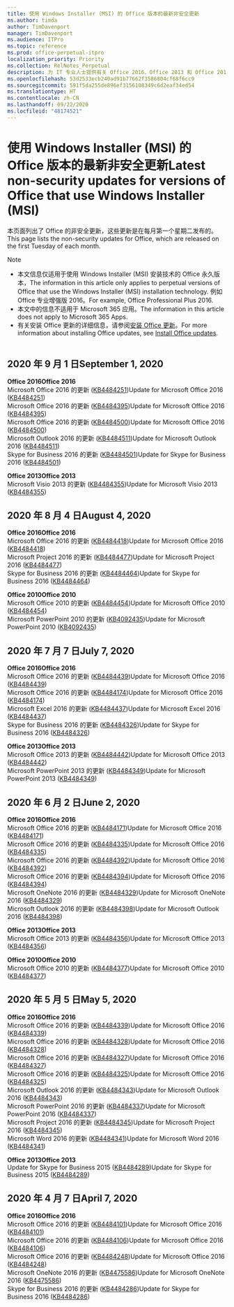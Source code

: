 ```yaml
---
title: 使用 Windows Installer (MSI) 的 Office 版本的最新非安全更新
ms.author: timda
author: TimDavenport
manager: TimDavenport
ms.audience: ITPro
ms.topic: reference
ms.prod: office-perpetual-itpro
localization_priority: Priority
ms.collection: RelNotes_Perpetual
description: 为 IT 专业人士提供有关 Office 2016、Office 2013 和 Office 2010 永久版本的最新非安全更新信息的链接
ms.openlocfilehash: 53d2533ecb240ad91b77662f3586804cf68f6cc9
ms.sourcegitcommit: 591f5da255de896ef3156108349c6d2eaf34ed54
ms.translationtype: HT
ms.contentlocale: zh-CN
ms.lasthandoff: 09/22/2020
ms.locfileid: "48174521"
---
```

# <a name="latest-non-security-updates-for-versions-of-office-that-use-windows-installer-msi"></a><span data-ttu-id="39dbf-103">使用 Windows Installer (MSI) 的 Office 版本的最新非安全更新</span><span class="sxs-lookup"><span data-stu-id="39dbf-103">Latest non-security updates for versions of Office that use Windows Installer (MSI)</span></span>

<span data-ttu-id="39dbf-104">本页面列出了 Office 的非安全更新，这些更新是在每月第一个星期二发布的。</span><span class="sxs-lookup"><span data-stu-id="39dbf-104">This page lists the non-security updates for Office, which are released on the first Tuesday of each month.</span></span>

> [!NOTE]
> - <span data-ttu-id="39dbf-105">本文信息仅适用于使用 Windows Installer (MSI) 安装技术的 Office 永久版本，</span><span class="sxs-lookup"><span data-stu-id="39dbf-105">The information in this article only applies to perpetual versions of Office that use the Windows Installer (MSI) installation technology.</span></span> <span data-ttu-id="39dbf-106">例如 Office 专业增强版 2016。</span><span class="sxs-lookup"><span data-stu-id="39dbf-106">For example, Office Professional Plus 2016.</span></span>
> - <span data-ttu-id="39dbf-107">本文中的信息不适用于 Microsoft 365 应用。</span><span class="sxs-lookup"><span data-stu-id="39dbf-107">The information in this article does not apply to Microsoft 365 Apps.</span></span>
> - <span data-ttu-id="39dbf-108">有关安装 Office 更新的详细信息，请参阅[安装 Office 更新](https://support.office.com/article/2ab296f3-7f03-43a2-8e50-46de917611c5)。</span><span class="sxs-lookup"><span data-stu-id="39dbf-108">For more information about installing Office updates, see [Install Office updates](https://support.office.com/article/2ab296f3-7f03-43a2-8e50-46de917611c5).</span></span>
<br/><br/>

## <a name="september-1-2020"></a><span data-ttu-id="39dbf-109">2020 年 9 月 1 日</span><span class="sxs-lookup"><span data-stu-id="39dbf-109">September 1, 2020</span></span>
<span data-ttu-id="39dbf-110">**Office 2016**</span><span class="sxs-lookup"><span data-stu-id="39dbf-110">**Office 2016**</span></span><br/>
<span data-ttu-id="39dbf-111">Microsoft Office 2016 的更新 ([KB4484251](https://support.microsoft.com/help/4484251))</span><span class="sxs-lookup"><span data-stu-id="39dbf-111">Update for Microsoft Office 2016 ([KB4484251](https://support.microsoft.com/help/4484251))</span></span><br/>
<span data-ttu-id="39dbf-112">Microsoft Office 2016 的更新 ([KB4484395](https://support.microsoft.com/help/4484395))</span><span class="sxs-lookup"><span data-stu-id="39dbf-112">Update for Microsoft Office 2016 ([KB4484395](https://support.microsoft.com/help/4484395))</span></span><br/> <span data-ttu-id="39dbf-113">Microsoft Office 2016 的更新 ([KB4484500](https://support.microsoft.com/help/4484500))</span><span class="sxs-lookup"><span data-stu-id="39dbf-113">Update for Microsoft Office 2016 ([KB4484500](https://support.microsoft.com/help/4484500))</span></span> <br/>
<span data-ttu-id="39dbf-114">Microsoft Outlook 2016 的更新 ([KB4484511](https://support.microsoft.com/help/4484511))</span><span class="sxs-lookup"><span data-stu-id="39dbf-114">Update for Microsoft Outlook 2016 ([KB4484511](https://support.microsoft.com/help/4484511))</span></span> <br/>
<span data-ttu-id="39dbf-115">Skype for Business 2016 的更新 ([KB4484501](https://support.microsoft.com/help/4484501))</span><span class="sxs-lookup"><span data-stu-id="39dbf-115">Update for Skype for Business 2016 ([KB4484501](https://support.microsoft.com/help/4484501))</span></span> <br/>

<span data-ttu-id="39dbf-116">**Office 2013**</span><span class="sxs-lookup"><span data-stu-id="39dbf-116">**Office 2013**</span></span><br/>
<span data-ttu-id="39dbf-117">Microsoft Visio 2013 的更新 ([KB4484355](https://support.microsoft.com/help/4484355))</span><span class="sxs-lookup"><span data-stu-id="39dbf-117">Update for Microsoft Visio 2013 ([KB4484355](https://support.microsoft.com/help/4484355))</span></span><br/>

## <a name="august-4-2020"></a><span data-ttu-id="39dbf-118">2020 年 8 月 4 日</span><span class="sxs-lookup"><span data-stu-id="39dbf-118">August 4, 2020</span></span>

<span data-ttu-id="39dbf-119">**Office 2016**</span><span class="sxs-lookup"><span data-stu-id="39dbf-119">**Office 2016**</span></span><br/>
<span data-ttu-id="39dbf-120">Microsoft Office 2016 的更新 ([KB4484418](https://support.microsoft.com/help/4484418))</span><span class="sxs-lookup"><span data-stu-id="39dbf-120">Update for Microsoft Office 2016 ([KB4484418](https://support.microsoft.com/help/4484418))</span></span><br/> <span data-ttu-id="39dbf-121">Microsoft Project 2016 的更新 ([KB4484477](https://support.microsoft.com/help/4484477))</span><span class="sxs-lookup"><span data-stu-id="39dbf-121">Update for Microsoft Project 2016 ([KB4484477](https://support.microsoft.com/help/4484477))</span></span><br/>
<span data-ttu-id="39dbf-122">Skype for Business 2016 的更新 ([KB4484464](https://support.microsoft.com/help/4484464))</span><span class="sxs-lookup"><span data-stu-id="39dbf-122">Update for Skype for Business 2016 ([KB4484464](https://support.microsoft.com/help/4484464))</span></span><br/> 

<span data-ttu-id="39dbf-123">**Office 2010**</span><span class="sxs-lookup"><span data-stu-id="39dbf-123">**Office 2010**</span></span><br/>
<span data-ttu-id="39dbf-124">Microsoft Office 2010 的更新 ([KB4484454](https://support.microsoft.com/help/4484454))</span><span class="sxs-lookup"><span data-stu-id="39dbf-124">Update for Microsoft Office 2010 ([KB4484454](https://support.microsoft.com/help/4484454))</span></span><br/> <span data-ttu-id="39dbf-125">Microsoft PowerPoint 2010 的更新 ([KB4092435](https://support.microsoft.com/help/4092435))</span><span class="sxs-lookup"><span data-stu-id="39dbf-125">Update for Microsoft PowerPoint 2010 ([KB4092435](https://support.microsoft.com/help/4092435))</span></span><br/> 

## <a name="july-7-2020"></a><span data-ttu-id="39dbf-126">2020 年 7 月 7 日</span><span class="sxs-lookup"><span data-stu-id="39dbf-126">July 7, 2020</span></span>

<span data-ttu-id="39dbf-127">**Office 2016**</span><span class="sxs-lookup"><span data-stu-id="39dbf-127">**Office 2016**</span></span><br/>
<span data-ttu-id="39dbf-128">Microsoft Office 2016 的更新 ([KB4484439](https://support.microsoft.com/help/4484439))</span><span class="sxs-lookup"><span data-stu-id="39dbf-128">Update for Microsoft Office 2016 ([KB4484439](https://support.microsoft.com/help/4484439))</span></span><br/> <span data-ttu-id="39dbf-129">Microsoft Office 2016 的更新 ([KB4484174](https://support.microsoft.com/help/4484174))</span><span class="sxs-lookup"><span data-stu-id="39dbf-129">Update for Microsoft Office 2016 ([KB4484174](https://support.microsoft.com/help/4484174))</span></span><br/> <span data-ttu-id="39dbf-130">Microsoft Excel 2016 的更新 ([KB4484437](https://support.microsoft.com/help/4484437))</span><span class="sxs-lookup"><span data-stu-id="39dbf-130">Update for Microsoft Excel 2016 ([KB4484437](https://support.microsoft.com/help/4484437))</span></span><br/>
<span data-ttu-id="39dbf-131">Skype for Business 2016 的更新 ([KB4484326](https://support.microsoft.com/help/4484326))</span><span class="sxs-lookup"><span data-stu-id="39dbf-131">Update for Skype for Business 2016 ([KB4484326](https://support.microsoft.com/help/4484326))</span></span><br/> 

<span data-ttu-id="39dbf-132">**Office 2013**</span><span class="sxs-lookup"><span data-stu-id="39dbf-132">**Office 2013**</span></span><br/>
<span data-ttu-id="39dbf-133">Microsoft Office 2013 的更新 ([KB4484442](https://support.microsoft.com/help/4484442))</span><span class="sxs-lookup"><span data-stu-id="39dbf-133">Update for Microsoft Office 2013 ([KB4484442](https://support.microsoft.com/help/4484442))</span></span><br/> <span data-ttu-id="39dbf-134">Microsoft PowerPoint 2013 的更新 ([KB4484349](https://support.microsoft.com/help/4484349))</span><span class="sxs-lookup"><span data-stu-id="39dbf-134">Update for Microsoft PowerPoint 2013 ([KB4484349](https://support.microsoft.com/help/4484349))</span></span><br/> 


## <a name="june-2-2020"></a><span data-ttu-id="39dbf-135">2020 年 6 月 2 日</span><span class="sxs-lookup"><span data-stu-id="39dbf-135">June 2, 2020</span></span>

<span data-ttu-id="39dbf-136">**Office 2016**</span><span class="sxs-lookup"><span data-stu-id="39dbf-136">**Office 2016**</span></span><br/>
<span data-ttu-id="39dbf-137">Microsoft Office 2016 的更新 ([KB4484171](https://support.microsoft.com/help/4484171))</span><span class="sxs-lookup"><span data-stu-id="39dbf-137">Update for Microsoft Office 2016 ([KB4484171](https://support.microsoft.com/help/4484171))</span></span><br/> <span data-ttu-id="39dbf-138">Microsoft Office 2016 的更新 ([KB4484335](https://support.microsoft.com/help/4484335))</span><span class="sxs-lookup"><span data-stu-id="39dbf-138">Update for Microsoft Office 2016 ([KB4484335](https://support.microsoft.com/help/4484335))</span></span><br/> <span data-ttu-id="39dbf-139">Microsoft Office 2016 的更新 ([KB4484392](https://support.microsoft.com/help/4484392))</span><span class="sxs-lookup"><span data-stu-id="39dbf-139">Update for Microsoft Office 2016 ([KB4484392](https://support.microsoft.com/help/4484392))</span></span><br/> <span data-ttu-id="39dbf-140">Microsoft Office 2016 的更新 ([KB4484394](https://support.microsoft.com/help/4484394))</span><span class="sxs-lookup"><span data-stu-id="39dbf-140">Update for Microsoft Office 2016 ([KB4484394](https://support.microsoft.com/help/4484394))</span></span><br/> <span data-ttu-id="39dbf-141">Microsoft OneNote 2016 的更新 ([KB4484329](https://support.microsoft.com/help/4484329))</span><span class="sxs-lookup"><span data-stu-id="39dbf-141">Update for Microsoft OneNote 2016 ([KB4484329](https://support.microsoft.com/help/4484329))</span></span><br/>
<span data-ttu-id="39dbf-142">Microsoft Outlook 2016 的更新 ([KB4484398](https://support.microsoft.com/help/4484398))</span><span class="sxs-lookup"><span data-stu-id="39dbf-142">Update for Microsoft Outlook 2016 ([KB4484398](https://support.microsoft.com/help/4484398))</span></span><br/> 

<span data-ttu-id="39dbf-143">**Office 2013**</span><span class="sxs-lookup"><span data-stu-id="39dbf-143">**Office 2013**</span></span><br/>
<span data-ttu-id="39dbf-144">Microsoft Office 2013 的更新 ([KB4484356](https://support.microsoft.com/help/4484356))</span><span class="sxs-lookup"><span data-stu-id="39dbf-144">Update for Microsoft Office 2013 ([KB4484356](https://support.microsoft.com/help/4484356))</span></span><br/> 

<span data-ttu-id="39dbf-145">**Office 2010**</span><span class="sxs-lookup"><span data-stu-id="39dbf-145">**Office 2010**</span></span><br/>
<span data-ttu-id="39dbf-146">Microsoft Office 2010 的更新 ([KB4484377](https://support.microsoft.com/help/4484377))</span><span class="sxs-lookup"><span data-stu-id="39dbf-146">Update for Microsoft Office 2010 ([KB4484377](https://support.microsoft.com/help/4484377))</span></span><br/> 


## <a name="may-5-2020"></a><span data-ttu-id="39dbf-147">2020 年 5 月 5 日</span><span class="sxs-lookup"><span data-stu-id="39dbf-147">May 5, 2020</span></span>

<span data-ttu-id="39dbf-148">**Office 2016**</span><span class="sxs-lookup"><span data-stu-id="39dbf-148">**Office 2016**</span></span><br/>
<span data-ttu-id="39dbf-149">Microsoft Office 2016 的更新 ([KB4484339](https://support.microsoft.com/help/4484339))</span><span class="sxs-lookup"><span data-stu-id="39dbf-149">Update for Microsoft Office 2016 ([KB4484339](https://support.microsoft.com/help/4484339))</span></span><br/> <span data-ttu-id="39dbf-150">Microsoft Office 2016 的更新 ([KB4484328](https://support.microsoft.com/help/4484328))</span><span class="sxs-lookup"><span data-stu-id="39dbf-150">Update for Microsoft Office 2016 ([KB4484328](https://support.microsoft.com/help/4484328))</span></span><br/> <span data-ttu-id="39dbf-151">Microsoft Office 2016 的更新 ([KB4484327](https://support.microsoft.com/help/4484327))</span><span class="sxs-lookup"><span data-stu-id="39dbf-151">Update for Microsoft Office 2016 ([KB4484327](https://support.microsoft.com/help/4484327))</span></span><br/> <span data-ttu-id="39dbf-152">Microsoft Office 2016 的更新 ([KB4484325](https://support.microsoft.com/help/4484325))</span><span class="sxs-lookup"><span data-stu-id="39dbf-152">Update for Microsoft Office 2016 ([KB4484325](https://support.microsoft.com/help/4484325))</span></span><br/> <span data-ttu-id="39dbf-153">Microsoft Outlook 2016 的更新 ([KB4484343](https://support.microsoft.com/help/4484343))</span><span class="sxs-lookup"><span data-stu-id="39dbf-153">Update for Microsoft Outlook 2016 ([KB4484343](https://support.microsoft.com/help/4484343))</span></span><br/> <span data-ttu-id="39dbf-154">Microsoft PowerPoint 2016 的更新 ([KB4484337](https://support.microsoft.com/help/4484337))</span><span class="sxs-lookup"><span data-stu-id="39dbf-154">Update for Microsoft PowerPoint 2016 ([KB4484337](https://support.microsoft.com/help/4484337))</span></span><br/> <span data-ttu-id="39dbf-155">Microsoft Project 2016 的更新 ([KB4484345](https://support.microsoft.com/help/4484345))</span><span class="sxs-lookup"><span data-stu-id="39dbf-155">Update for Microsoft Project 2016 ([KB4484345](https://support.microsoft.com/help/4484345))</span></span><br/> <span data-ttu-id="39dbf-156">Microsoft Word 2016 的更新 ([KB4484341](https://support.microsoft.com/help/4484341))</span><span class="sxs-lookup"><span data-stu-id="39dbf-156">Update for Microsoft Word 2016 ([KB4484341](https://support.microsoft.com/help/4484341))</span></span><br/> 


<span data-ttu-id="39dbf-157">**Office 2013**</span><span class="sxs-lookup"><span data-stu-id="39dbf-157">**Office 2013**</span></span><br/>
<span data-ttu-id="39dbf-158">Update for Skype for Business 2015 ([KB4484289](https://support.microsoft.com/help/4484289))</span><span class="sxs-lookup"><span data-stu-id="39dbf-158">Update for Skype for Business 2015 ([KB4484289](https://support.microsoft.com/help/4484289))</span></span><br/>

## <a name="april-7-2020"></a><span data-ttu-id="39dbf-159">2020 年 4 月 7 日</span><span class="sxs-lookup"><span data-stu-id="39dbf-159">April 7, 2020</span></span>

<span data-ttu-id="39dbf-160">**Office 2016**</span><span class="sxs-lookup"><span data-stu-id="39dbf-160">**Office 2016**</span></span><br/>
<span data-ttu-id="39dbf-161">Microsoft Office 2016 的更新 ([KB4484101](https://support.microsoft.com/help/4484101))</span><span class="sxs-lookup"><span data-stu-id="39dbf-161">Update for Microsoft Office 2016 ([KB4484101](https://support.microsoft.com/help/4484101))</span></span><br/>
<span data-ttu-id="39dbf-162">Microsoft Office 2016 的更新 ([KB4484106](https://support.microsoft.com/help/4484106))</span><span class="sxs-lookup"><span data-stu-id="39dbf-162">Update for Microsoft Office 2016 ([KB4484106](https://support.microsoft.com/help/4484106))</span></span><br/>
<span data-ttu-id="39dbf-163">Microsoft Office 2016 的更新 ([KB4484248](https://support.microsoft.com/help/4484248))</span><span class="sxs-lookup"><span data-stu-id="39dbf-163">Update for Microsoft Office 2016 ([KB4484248](https://support.microsoft.com/help/4484248))</span></span><br/>
<span data-ttu-id="39dbf-164">Microsoft OneNote 2016 的更新 ([KB4475586](https://support.microsoft.com/help/4475586))</span><span class="sxs-lookup"><span data-stu-id="39dbf-164">Update for Microsoft OneNote 2016 ([KB4475586](https://support.microsoft.com/help/4475586))</span></span><br/>
<span data-ttu-id="39dbf-165">Skype for Business 2016 的更新 ([KB4484286](https://support.microsoft.com/help/4484286))</span><span class="sxs-lookup"><span data-stu-id="39dbf-165">Update for Skype for Business 2016 ([KB4484286](https://support.microsoft.com/help/4484286))</span></span> <br/>

<br/>

 

